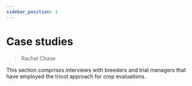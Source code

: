 ```yaml
---
sidebar_position: 1
---
```


# Case studies  

> Rachel Chase

This section comprises interviews with breeders and trial managers that have employed the tricot approach for crop evaluations. 